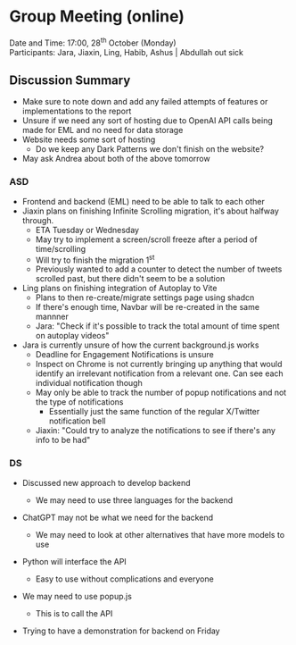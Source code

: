 # Group Meeting (online)
Date and Time: 17:00, 28<sup>th</sup> October (Monday)\
Participants: Jara, Jiaxin, Ling, Habib, Ashus | Abdullah out sick
## Discussion Summary
- Make sure to note down and add any failed attempts of features or implementations to the report
- Unsure if we need any sort of hosting due to OpenAI API calls being made for EML and no need for data storage
- Website needs some sort of hosting 
    - Do we keep any Dark Patterns we don't finish on the website?
- May ask Andrea about both of the above tomorrow
### ASD
- Frontend and backend (EML) need to be able to talk to each other
- Jiaxin plans on finishing Infinite Scrolling migration, it's about halfway through. 
    - ETA Tuesday or Wednesday
    - May try to implement a screen/scroll freeze after a period of time/scrolling
    - Will try to finish the migration 1<sup>st</sup>
    - Previously wanted to add a counter to detect the number of tweets scrolled past, but there didn't seem to be a solution
- Ling plans on finishing integration of Autoplay to Vite
    - Plans to then re-create/migrate settings page using shadcn
    - If there's enough time, Navbar will be re-created in the same mannner
    - Jara: "Check if it's possible to track the total amount of time spent on autoplay videos"
- Jara is currently unsure of how the current background.js works
    - Deadline for Engagement Notifications is unsure
    - Inspect on Chrome is not currently bringing up anything that would identify an irrelevant notification from a relevant one. Can see each individual notification though
    - May only be able to track the number of popup notifications and not the type of notifications
        - Essentially just the same function of the regular X/Twitter notification bell
    - Jiaxin: "Could try to analyze the notifications to see if there's any info to be had"
### DS
- Discussed new approach to develop backend
	- We may need to use three languages for the backend

- ChatGPT may not be what we need for the backend
	- We may need to look at other alternatives that have more models to use

- Python will interface the API
  - Easy to use without complications and everyone 
  
- We may need to use popup.js
  - This is to call the API

- Trying to have a demonstration for backend on Friday
